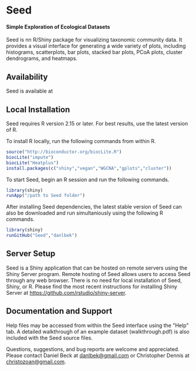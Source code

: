 # Seed
#### Simple Exploration of Ecological Datasets

Seed is nn R/Shiny package for visualizing taxonomic community data. It provides a visual interface for generating a wide variety of plots, including histograms, scatterplots, bar plots, stacked bar plots, PCoA plots, cluster dendrograms, and heatmaps.

## Availability

Seed is available at 

## Local Installation

Seed requires R version 2.15 or later. For best results, use the latest version of R.

To install R locally, run the following commands from within R.
```r
source("http://bioconductor.org/biocLite.R") 	
biocLite("impute")
biocLite("Heatplus")
install.packages(c("shiny","vegan","WGCNA","gplots","cluster"))
```

To start Seed, begin an R session and run the following commands.
```r
library(shiny)
runApp("/path to Seed folder")
```

After installing Seed dependencies, the latest stable version of Seed can also be downloaded and run simultaniously using the following R commands.
```r
library(shiny)
runGitHub("Seed","danlbek")
```

## Server Setup

Seed is a Shiny application that can be hosted on remote servers using the Shiny Server program. Remote hosting of Seed allows users to access Seed through any web browser. There is no need for local installation of Seed, Shiny, or R. Please find the most recent instructions for installing Shiny Server at https://github.com/rstudio/shiny-server. 


## Documentation and Support
Help files may be accessed from within the Seed interface using the "Help" tab. A detailed walkthrough of an example dataset (walkthrough.pdf) is also included with the Seed source files. 

Questions, suggestions, and bug reports are welcome and appreciated. Please contact Daniel Beck at danlbek@gmail.com or Christopher Dennis at christozoan@gmail.com.

